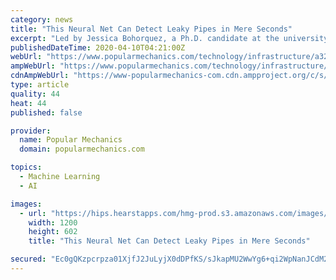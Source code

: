 ```yaml
---
category: news
title: "This Neural Net Can Detect Leaky Pipes in Mere Seconds"
excerpt: "Led by Jessica Bohorquez, a Ph.D. candidate at the university's School of Civil, Environmental, and Mining Engineering, the new work relies on an artificial neural network to identify topological elements of a pipe network, like junctions, to pinpoint and characterize leaks with near-pristine accuracy. The team published its research in the ..."
publishedDateTime: 2020-04-10T04:21:00Z
webUrl: "https://www.popularmechanics.com/technology/infrastructure/a32085029/neural-net-detect-leaky-pipes/"
ampWebUrl: "https://www.popularmechanics.com/technology/infrastructure/amp32085029/neural-net-detect-leaky-pipes/"
cdnAmpWebUrl: "https://www-popularmechanics-com.cdn.ampproject.org/c/s/www.popularmechanics.com/technology/infrastructure/amp32085029/neural-net-detect-leaky-pipes/"
type: article
quality: 44
heat: 44
published: false

provider:
  name: Popular Mechanics
  domain: popularmechanics.com

topics:
  - Machine Learning
  - AI

images:
  - url: "https://hips.hearstapps.com/hmg-prod.s3.amazonaws.com/images/leaky-stop-valve-royalty-free-image-1586374037.jpg?crop=1.00xw:0.502xh;0,0.394xh&resize=1200:*"
    width: 1200
    height: 602
    title: "This Neural Net Can Detect Leaky Pipes in Mere Seconds"

secured: "Ec0gQKzpcrpza01XjfJ2JuLyjX0dDPfKS/sJkapMU2WwYg6+qi2WpNanJCdM2SW8YeAv62hDMZnduj/cbyOof1ofRPDyhaGJRI1vEHsQfNejFO7uruisp69T3GJhRZ/qiQFJSpLxMMrxBdqg50PyLTy2BvP79Shh6NxeHmjRVmhG7xdmdIrUrU7F7HqHrqKKPbDri3bj1kTcvLekfNsuj8QPn9EVk6dyXDEbkuTcphKX7L8MZzkHTlc8L57MYLGnfDzYH5HANYL+0iMlG1V9gB02021N4euJ18qIZ7wb/PWIeb28jwKeBwB0xdErFDjSNUivg2JDhPjvIbyhqCZNAaLJ7Ah4IzaZki0DO0CVJ3vIH6VJrKulTu8J/xxJjp8cxXjEacmuqIqg0Ro3hdFw0cg44R0pvS/SxjoqrQbCzebH/4rVqeVBcowghgbFqZHM6Z+ZHB3uXx2fb6GJGPSLYT9qzDN4vFaTFWssnjzXvPg=;H7BwL2kEpkewhZ6MC4y4cg=="
---
```


